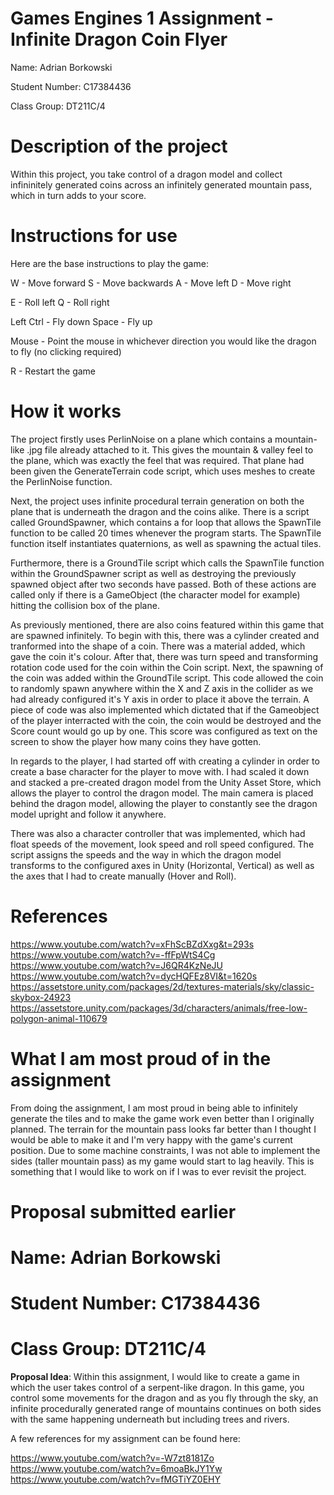 # Games Engines 1 Assignment - Infinite Dragon Coin Flyer
Name: Adrian Borkowski

Student Number: C17384436

Class Group: DT211C/4


# Description of the project

Within this project, you take control of a dragon model and collect infininitely generated coins across an infinitely generated mountain pass, which in turn adds to your score.

# Instructions for use

Here are the base instructions to play the game:

W - Move forward
S - Move backwards
A - Move left
D - Move right

E - Roll left
Q - Roll right

Left Ctrl - Fly down
Space - Fly up

Mouse - Point the mouse in whichever direction you would like the dragon to fly (no clicking required)

R - Restart the game

# How it works

The project firstly uses PerlinNoise on a plane which contains a mountain-like .jpg file already attached to it. This gives the mountain & valley feel to the plane, which was exactly the feel that was required. That plane had been given the GenerateTerrain code script, which uses meshes to create the PerlinNoise function. 

Next, the project uses infinite procedural terrain generation on both the plane that is underneath the dragon and the coins alike. There is a script called GroundSpawner, which contains a for loop that allows the SpawnTile function to be called 20 times whenever the program starts. The SpawnTile function itself instantiates quaternions, as well as spawning the actual tiles. 

Furthermore, there is a GroundTile script which calls the SpawnTile function within the GroundSpawner script as well as destroying the previously spawned object after two seconds have passed. Both of these actions are called only if there is a GameObject (the character model for example) hitting the collision box of the plane. 

As previously mentioned, there are also coins featured within this game that are spawned infinitely. To begin with this, there was a cylinder created and tranformed into the shape of a coin. There was a material added, which gave the coin it's colour. After that, there was turn speed and transforming rotation code used for the coin within the Coin script. Next, the spawning of the coin was added within the GroundTile script. This code allowed the coin to randomly spawn anywhere within the X and Z axis in the collider as we had already configured it's Y axis in order to place it above the terrain. A piece of code was also implemented which dictated that if the Gameobject of the player interracted with the coin, the coin would be destroyed and the Score count would go up by one. This score was configured as text on the screen to show the player how many coins they have gotten.

In regards to the player, I had started off with creating a cylinder in order to create a base character for the player to move with. I had scaled it down and stacked a pre-created dragon model from the Unity Asset Store, which allows the player to control the dragon model. The main camera is placed behind the dragon model, allowing the player to constantly see the dragon model upright and follow it anywhere. 

There was also a character controller that was implemented, which had float speeds of the movement, look speed and roll speed configured. The script assigns the speeds and the way in which the dragon model transforms to the configured axes in Unity (Horizontal, Vertical) as well as the axes that I had to create manually (Hover and Roll).

# References

https://www.youtube.com/watch?v=xFhScBZdXxg&t=293s
https://www.youtube.com/watch?v=-ffFpWtS4Cg
https://www.youtube.com/watch?v=J6QR4KzNeJU
https://www.youtube.com/watch?v=dycHQFEz8VI&t=1620s
https://assetstore.unity.com/packages/2d/textures-materials/sky/classic-skybox-24923
https://assetstore.unity.com/packages/3d/characters/animals/free-low-polygon-animal-110679

# What I am most proud of in the assignment

From doing the assignment, I am most proud in being able to infinitely generate the tiles and to make the game work even better than I originally planned. The terrain for the mountain pass looks far better than I thought I would be able to make it and I'm very happy with the game's current position. Due to some machine constraints, I was not able to implement the sides (taller mountain pass) as my game would start to lag heavily. This is something that I would like to work on if I was to ever revisit the project.

# Proposal submitted earlier

# Name: Adrian Borkowski
# Student Number: C17384436
# Class Group: DT211C/4

**Proposal Idea**: Within this assignment, I would like to create a game in which the user takes control of a serpent-like dragon. In this game, you control some movements for the dragon and as you fly through the sky, an infinite procedurally generated range of mountains continues on both sides with the same happening underneath but including trees and rivers.

A few references for my assignment can be found here:

https://www.youtube.com/watch?v=-W7zt8181Zo
https://www.youtube.com/watch?v=6moaBkJY1Yw
https://www.youtube.com/watch?v=fMGTiYZ0EHY




